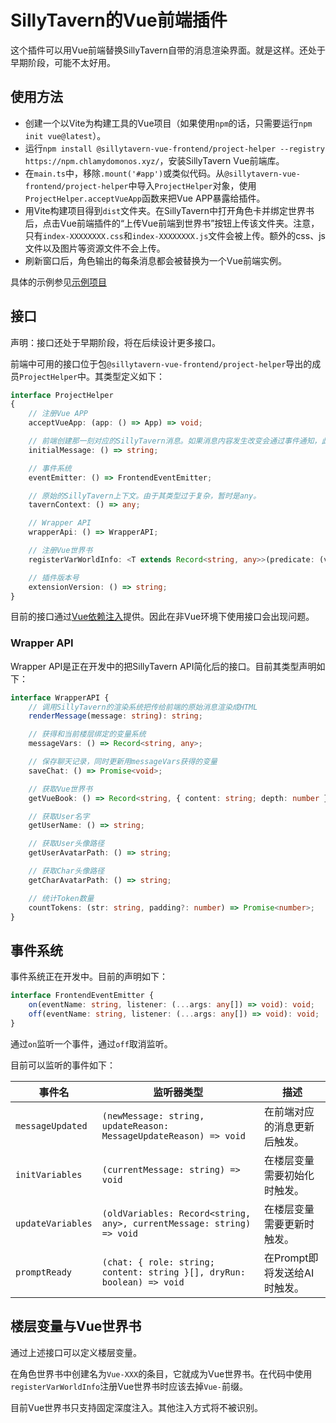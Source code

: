 # SillyTavern的Vue前端插件

这个插件可以用Vue前端替换SillyTavern自带的消息渲染界面。就是这样。还处于早期阶段，可能不太好用。

## 使用方法

- 创建一个以Vite为构建工具的Vue项目（如果使用`npm`的话，只需要运行`npm init vue@latest`）。
- 运行`npm install @sillytavern-vue-frontend/project-helper --registry https://npm.chlamydomonos.xyz/`，安装SillyTavern Vue前端库。
- 在`main.ts`中，移除`.mount('#app')`或类似代码。从`@sillytavern-vue-frontend/project-helper`中导入`ProjectHelper`对象，使用`ProjectHelper.acceptVueApp`函数来把Vue APP暴露给插件。
- 用Vite构建项目得到`dist`文件夹。在SillyTavern中打开角色卡并绑定世界书后，点击Vue前端插件的“上传Vue前端到世界书”按钮上传该文件夹。注意，只有`index-XXXXXXXX.css`和`index-XXXXXXXX.js`文件会被上传。额外的css、js文件以及图片等资源文件不会上传。
- 刷新窗口后，角色输出的每条消息都会被替换为一个Vue前端实例。

具体的示例参见[示例项目](https://github.com/Chlamydomonos/sillytavern-vue-frontend-example)

## 接口

声明：接口还处于早期阶段，将在后续设计更多接口。

前端中可用的接口位于包`@sillytavern-vue-frontend/project-helper`导出的成员`ProjectHelper`中。其类型定义如下：

```ts
interface ProjectHelper
{
    // 注册Vue APP
    acceptVueApp: (app: () => App) => void;

    // 前端创建那一刻对应的SillyTavern消息。如果消息内容发生改变会通过事件通知，此函数的返回值不会变化。
    initialMessage: () => string;

    // 事件系统
    eventEmitter: () => FrontendEventEmitter;

    // 原始的SillyTavern上下文。由于其类型过于复杂，暂时是any。
    tavernContext: () => any;

    // Wrapper API
    wrapperApi: () => WrapperAPI;

    // 注册Vue世界书
    registerVarWorldInfo: <T extends Record<string, any>>(predicate: (vars: T) => boolean, name: string) => void;

    // 插件版本号
    extensionVersion: () => string;
}
```

目前的接口通过[Vue依赖注入](https://cn.vuejs.org/guide/components/provide-inject)提供。因此在非Vue环境下使用接口会出现问题。

### Wrapper API

Wrapper API是正在开发中的把SillyTavern API简化后的接口。目前其类型声明如下：

```ts
interface WrapperAPI {
    // 调用SillyTavern的渲染系统把传给前端的原始消息渲染成HTML
    renderMessage(message: string): string;

    // 获得和当前楼层绑定的变量系统
    messageVars: () => Record<string, any>;

    // 保存聊天记录，同时更新用messageVars获得的变量
    saveChat: () => Promise<void>;

    // 获取Vue世界书
    getVueBook: () => Record<string, { content: string; depth: number }>;

    // 获取User名字
    getUserName: () => string;

    // 获取User头像路径
    getUserAvatarPath: () => string;

    // 获取Char头像路径
    getCharAvatarPath: () => string;

    // 统计Token数量
    countTokens: (str: string, padding?: number) => Promise<number>;
}
```

## 事件系统

事件系统正在开发中。目前的声明如下：

```ts
interface FrontendEventEmitter {
    on(eventName: string, listener: (...args: any[]) => void): void;
    off(eventName: string, listener: (...args: any[]) => void): void;
}
```

通过`on`监听一个事件，通过`off`取消监听。

目前可以监听的事件如下：

| 事件名 | 监听器类型 | 描述 |
| - | - | - |
| `messageUpdated` | `(newMessage: string, updateReason: MessageUpdateReason) => void` | 在前端对应的消息更新后触发。 |
| `initVariables` | `(currentMessage: string) => void` | 在楼层变量需要初始化时触发。 |
| `updateVariables` | `(oldVariables: Record<string, any>, currentMessage: string) => void` | 在楼层变量需要更新时触发。 |
| `promptReady` | `(chat: { role: string; content: string }[], dryRun: boolean) => void` | 在Prompt即将发送给AI时触发。 |

## 楼层变量与Vue世界书

通过上述接口可以定义楼层变量。

在角色世界书中创建名为`Vue-XXX`的条目，它就成为Vue世界书。在代码中使用`registerVarWorldInfo`注册Vue世界书时应该去掉`Vue-`前缀。

目前Vue世界书只支持固定深度注入。其他注入方式将不被识别。
